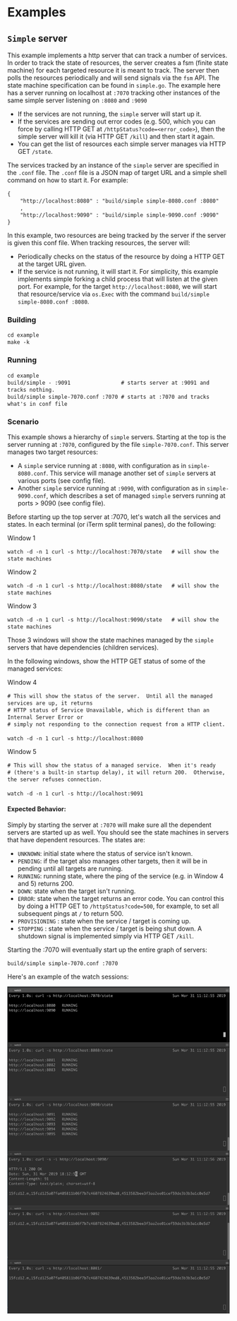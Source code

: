 # Examples

## `Simple` server
This example implements a http server that can track a number of services.  In order to track the state of resources, the server creates a fsm (finite state machine) for each targeted resource it is meant to track.  The server then polls the resources periodically and will send signals via the `fsm` API.  The state machine specification can be found in `simple.go`.  The example here has a server running on localhost at `:7070` tracking other instances of the same simple server listening on `:8080` and `:9090`

  + If the services are not running, the `simple` server will start up it.
  + If the services are sending out error codes (e.g. 500, which you can force by calling HTTP GET at `/httpStatus?code=<error_code>`), then the simple server will kill it (via HTTP GET `/kill`) and then start it again.
  + You can get the list of resources each simple server manages via HTTP GET `/state`.


The services tracked by an instance of the `simple` server are specified in the `.conf` file.  The `.conf` file is a JSON map of target URL and a simple shell command on how to start it.  For example:

```
{
    "http://localhost:8080" : "build/simple simple-8080.conf :8080"
    ,
    "http://localhost:9090" : "build/simple simple-9090.conf :9090"
}

```

In this example, two resources are being tracked by the server if the server is given this conf file.  When tracking resources, the server will:

   + Periodically checks on the status of the resource by doing a HTTP GET at the target URL given.
   + If the service is not running, it will start it. For simplicity, this example implements simple forking a child process that will listen at the given port.  For example, for the target `http://localhost:8080`, we will start that resource/service via `os.Exec` with the command `build/simple simple-8080.conf :8080`.

### Building

```
cd example
make -k
```

### Running
```
cd example
build/simple - :9091                # starts server at :9091 and tracks nothing.
build/simple simple-7070.conf :7070 # starts at :7070 and tracks what's in conf file
```

### Scenario
This example shows a hierarchy of `simple` servers.  Starting at the top is the server running at `:7070`, configured by the file `simple-7070.conf`.  This server manages two target resources:

  + A `simple` service running at `:8080`, with configuration as in `simple-8080.conf`.  This service will manage another set of `simple` servers at various ports (see config file).
  + Another `simple` service running at `:9090`, with configuration as in `simple-9090.conf`, which describes a set of managed `simple` servers running at ports > 9090 (see config file).

Before starting up the top server at :7070, let's watch all the services and states.  In each terminal (or iTerm split terminal panes), do the following:

Window 1
```
watch -d -n 1 curl -s http://localhost:7070/state   # will show the state machines
```

Window 2
```
watch -d -n 1 curl -s http://localhost:8080/state   # will show the state machines
```

Window 3
```
watch -d -n 1 curl -s http://localhost:9090/state   # will show the state machines
```

Those 3 windows will show the state machines managed by the `simple` servers that have dependencies (children services).

In the following windows, show the HTTP GET status of some of the managed services:

Window 4
```
# This will show the status of the server.  Until all the managed services are up, it returns
# HTTP status of Service Unavailable, which is different than an Internal Server Error or 
# simply not responding to the connection request from a HTTP client.

watch -d -n 1 curl -s http://localhost:8080   
```

Window 5
```
# This will show the status of a managed service.  When it's ready 
# (there's a built-in startup delay), it will return 200.  Otherwise, the server refuses connection.

watch -d -n 1 curl -s http://localhost:9091
```

#### Expected Behavior:
Simply by starting the server at `:7070` will make sure all the dependent servers are started up as well.  You should see the state machines in servers that have dependent resources.  The states
are:
  + `UNKNOWN`: initial state where the status of service isn't known.
  + `PENDING`: if the target also manages other targets, then it will be in pending until all targets are running.
  + `RUNNING`: running state, where the ping of the service (e.g. in Window 4 and 5) returns 200.
  + `DOWN`: state when the target isn't running.
  + `ERROR`: state when the target returns an error code.  You can control this by doing a HTTP GET to `/httpStatus?code=500`, for example, to set all subsequent pings at `/` to return 500.
  + `PROVISIONING` : state when the service / target is coming up.
  + `STOPPING` : state when the service / target is being shut down.  A shutdown signal is implemented simply via HTTP GET `/kill`.

Starting the :7070 will eventually start up the entire graph of servers:

```
build/simple simple-7070.conf :7070
```

Here's an example of the watch sessions:

![screen](screen.png)



  